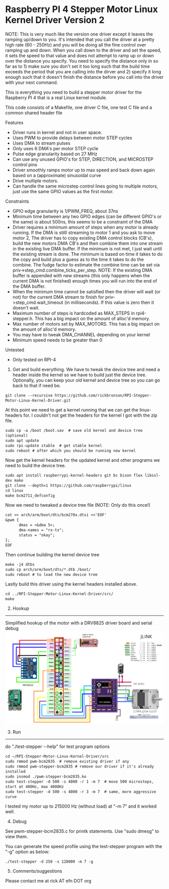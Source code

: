   Raspberry PI 4 Stepper Motor Linux Kernel Driver Version 2
==========================================

NOTE: This is very much like the version one driver except it leaves the ramping up/down to you.  It's intended that you call the driver at a pretty high rate (60 - 250Hz) and you will be doing all the fine control over ramping up and down.  When you call down to the driver and set the speed, it sets the speed to that value and does not attempt to ramp up or down over the distance you specify.  You need to specify the distance only in so far as to 1) make sure you don't set it too long such that the build time exceeds the period that you are calling into the dirver and 2) specify it long enough such that it doesn't finish the distance before you call into the driver with your next command.

This is everything you need to build a stepper motor driver for the Raspberry PI 4 that is a real Linux kernel module.

This code consists of a Makefile, one driver C file, one test C file and a common shared header file

Features

- Driver runs in kernel and not in user space.
- Uses PWM to provide delays between motor STEP cycles
- Uses DMA to stream pulses
- Only uses 6 DMA's per motor STEP cycle
- Pulse edge granularity based on 27 MHz
- Can use any unused GPIO's for STEP, DIRECTION, and MICROSTEP control pins
- Driver smoothly ramps motor up to max speed and back down again based on a (approximate) sinusoidal curve
- Drive multiple motors.
- Can handle the same microstep control lines going to multiple motors, just use the same GPIO values as the first motor.

Constraints

- GPIO edge granularity is 1/PWM_FREQ, about 37ns
- Minimum time between any two GPIO edges (can be different GPIO's or the same) is about 500ns, this seems to be a constraint of the DMA
- Driver requires a minimum amount of steps when any motor is already running. If the DMA is stilll streaming to motor 1 and you ask to move motor 2, The driver has to copy existing DMA control blocks (CB's), build the new motors DMA CB's and then combine them into one stream in the existing live DMA buffer.  If the minimum is not met, I just wait until the existing stream is done.  The minimum is based on time it takes to do the copy and build plus a guess as to the time it takes to do the combine.  The fudge factor to estimate the combine time can be set via priv->step_cmd.combine_ticks_per_step.  NOTE: If the existing DMA buffer is appended with new streams (this only happens when the current DMA is not finished) enough times you will run into the end of the DMA buffer.
- When the minimum time cannot be satisfied then the driver will wait (or not) for the current DMA stream to finish for priv->step_cmd.wait_timeout (in milliseconds).  If this value is zero then it doesn't wait.
- Maximum number of steps is hardcoded as MAX_STEPS in rpi4-stepper.h.  This has a big impact on the amount of alloc'd memory.
- Max number of motors set by MAX_MOTORS.  This has a big impact on the amount of alloc'd memory.
- You may have to tweak DMA_CHANNEL depending on your kernel
- Minimum speed needs to be greater than 0

Untested
- Only tested on RPI-4

1. Get and build everything. We have to tweak the device tree and need a header inside the kernel so we have to build just the device tree.  Optionally, you can keep your old kernel and device tree so you can go back to that if need be.

```
git clone --recursive https://github.com/rickbronson/RPI-Stepper-Motor-Linux-Kernel-Driver.git
```

  At this point we need to get a kernel running that we can get the linux-headers for.  I couldn't not get the headers for the kernel I got with the zip file.

```
sudo cp -a /boot /boot.sav  # save old kernel and device tree (optional)
sudo apt update
sudo rpi-update stable  # get stable kernel
sudo reboot # after which you should be running new kernel
```
  Now get the kernel headers for the updated kernel and other programs we need to build the device tree.

```
sudo apt install raspberrypi-kernel-headers git bc bison flex libssl-dev make
git clone --depth=1 https://github.com/raspberrypi/linux
cd linux
make bcm2711_defconfig

```

  Now we need to tweaked a device tree file (NOTE: Only do this once!)

```
cat >> arch/arm/boot/dts/bcm270x.dtsi <<'EOF'
&pwm {                                                                        
      dmas = <&dma 5>;                                                        
      dma-names = "rx-tx";                                                    
      status = "okay";                                                        
};
EOF
```

  Then continue building the kernel device tree

```
make -j4 dtbs
sudo cp arch/arm/boot/dts/*.dtb /boot/
sudo reboot # to load the new device tree
```

  Lastly build this driver using the kernel headers installed above.

```
cd ../RPI-Stepper-Motor-Linux-Kernel-Driver/src/
make
```

2. Hookup
--------------

Simplified hookup of the motor with a DRV8825 driver board and serial debug
![Motor hookup](https://github.com/rickbronson/RPI-Stepper-Motor-Linux-Kernel-Driver/blob/master/docs/hardware/schematic10.png "Motor hookup")

3. Run
--------------

  do "./test-stepper --help" for test program options

```
cd ~/RPI-Stepper-Motor-Linux-Kernel-Driver/src
sudo rmmod pwm-bcm2835  # remove existing driver if any
sudo rmmod pwm-stepper-bcm2835 # remove our driver if it's already installed
sudo insmod ./pwm-stepper-bcm2835.ko
sudo test-stepper -d 500 -s 4000 -r 1 -m 7  # move 500 microsteps, start at 400Hz, max 4000Hz
sudo test-stepper -d 500 -s 4000 -r 3 -m 7  # same, more aggressive curve
```

  I tested my motor up to 215000 Hz (without load) at "-m 7" and it worked well.

4. Debug

  See pwm-stepper-bcm2835.c for printk statements.  Use "sudo dmesg" to view them.

  You can generate the speed profile using the test-stepper program with the "-g" option as below:

```
./test-stepper -d 256 -s 128000 -m 7 -g
```

5. Comments/suggestions

  Please contact me at rick AT efn DOT org
